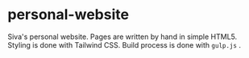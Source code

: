 # personal-website
Siva's personal website. Pages are written by hand in simple HTML5. Styling is
done with Tailwind CSS. Build process is done with `gulp.js` .
